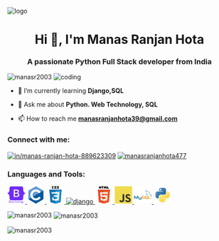 
![logo](https://www.mywebworld.in/wp-content/uploads/2018/05/web-design-kerala.gif)
<h1 align="center">Hi 👋, I'm Manas Ranjan Hota</h1>
<h3 align="center">A passionate Python Full Stack developer from India</h3>

<img align="right" alt="coding" width="400" src="https://media.tenor.com/QVC1Nmb9TwUAAAAC/coding.gif">
<p align="left"> <img src="https://komarev.com/ghpvc/?username=manasr2003&label=Profile%20views&color=0e75b6&style=flat" alt="manasr2003" /> </p>

- 🌱 I’m currently learning **Django,SQL**

- 💬 Ask me about **Python. Web Technology, SQL**

- 📫 How to reach me **manasranjanhota39@gmail.com**

<h3 align="left">Connect with me:</h3>
<p align="left">
<a href="https://linkedin.com/in/in/manas-ranjan-hota-889623309" target="blank"><img align="center" src="https://raw.githubusercontent.com/rahuldkjain/github-profile-readme-generator/master/src/images/icons/Social/linked-in-alt.svg" alt="in/manas-ranjan-hota-889623309" height="30" width="40" /></a>
<a href="https://instagram.com/manasranjanhota477" target="blank"><img align="center" src="https://raw.githubusercontent.com/rahuldkjain/github-profile-readme-generator/master/src/images/icons/Social/instagram.svg" alt="manasranjanhota477" height="30" width="40" /></a>
</p>

<h3 align="left">Languages and Tools:</h3>
<p align="left"> <a href="https://getbootstrap.com" target="_blank" rel="noreferrer"> <img src="https://raw.githubusercontent.com/devicons/devicon/master/icons/bootstrap/bootstrap-plain-wordmark.svg" alt="bootstrap" width="40" height="40"/> </a> <a href="https://www.cprogramming.com/" target="_blank" rel="noreferrer"> <img src="https://raw.githubusercontent.com/devicons/devicon/master/icons/c/c-original.svg" alt="c" width="40" height="40"/> </a> <a href="https://www.w3schools.com/css/" target="_blank" rel="noreferrer"> <img src="https://raw.githubusercontent.com/devicons/devicon/master/icons/css3/css3-original-wordmark.svg" alt="css3" width="40" height="40"/> </a> <a href="https://www.djangoproject.com/" target="_blank" rel="noreferrer"> <img src="https://cdn.worldvectorlogo.com/logos/django.svg" alt="django" width="40" height="40"/> </a> <a href="https://www.w3.org/html/" target="_blank" rel="noreferrer"> <img src="https://raw.githubusercontent.com/devicons/devicon/master/icons/html5/html5-original-wordmark.svg" alt="html5" width="40" height="40"/> </a> <a href="https://developer.mozilla.org/en-US/docs/Web/JavaScript" target="_blank" rel="noreferrer"> <img src="https://raw.githubusercontent.com/devicons/devicon/master/icons/javascript/javascript-original.svg" alt="javascript" width="40" height="40"/> </a> <a href="https://www.mysql.com/" target="_blank" rel="noreferrer"> <img src="https://raw.githubusercontent.com/devicons/devicon/master/icons/mysql/mysql-original-wordmark.svg" alt="mysql" width="40" height="40"/> </a> <a href="https://www.python.org" target="_blank" rel="noreferrer"> <img src="https://raw.githubusercontent.com/devicons/devicon/master/icons/python/python-original.svg" alt="python" width="40" height="40"/> </a> </p>

<p><img align="left" src="https://github-readme-stats.vercel.app/api/top-langs?username=manasr2003&show_icons=true&locale=en&layout=compact" alt="manasr2003" /></p>

<p>&nbsp;<img align="center" src="https://github-readme-stats.vercel.app/api?username=manasr2003&show_icons=true&locale=en" alt="manasr2003" /></p>

<p><img align="center" src="https://github-readme-streak-stats.herokuapp.com/?user=manasr2003&" alt="manasr2003" /></p>
